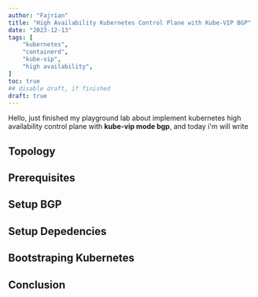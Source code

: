 ```yaml
---
author: "Fajrian"
title: "High Availability Kubernetes Control Plane with Kube-VIP BGP"
date: "2023-12-13"
tags: [
    "kubernetes",
    "containerd",
    "kube-vip",
    "high availability",
]
toc: true
## disable draft, if finished
draft: true
---
```


Hello, just finished my playground lab about implement kubernetes high availability control plane with **kube-vip mode bgp**, and today i'm will write 

## Topology

## Prerequisites


## Setup BGP

## Setup Depedencies

## Bootstraping Kubernetes


## Conclusion
